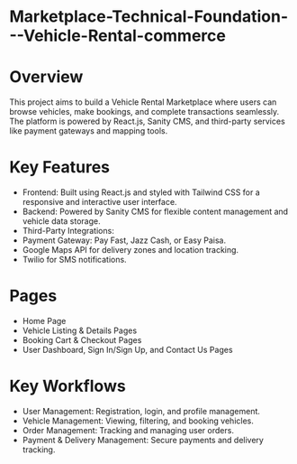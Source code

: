 # Marketplace-Technical-Foundation---Vehicle-Rental-commerce
# Overview
This project aims to build a Vehicle Rental Marketplace where users can browse vehicles, make bookings, and complete transactions seamlessly. The platform is powered by React.js, Sanity CMS, and third-party services like payment gateways and mapping tools.

# Key Features
* Frontend: Built using React.js and styled with Tailwind CSS for a responsive and interactive user interface.
* Backend: Powered by Sanity CMS for flexible content management and vehicle data storage.
* Third-Party Integrations:
* Payment Gateway: Pay Fast, Jazz Cash, or Easy Paisa.
* Google Maps API for delivery zones and location tracking.
* Twilio for SMS notifications.

# Pages
* Home Page
* Vehicle Listing & Details Pages
* Booking Cart & Checkout Pages
* User Dashboard, Sign In/Sign Up, and Contact Us Pages

# Key Workflows
* User Management: Registration, login, and profile management.
* Vehicle Management: Viewing, filtering, and booking vehicles.
* Order Management: Tracking and managing user orders.
* Payment & Delivery Management: Secure payments and delivery tracking.
